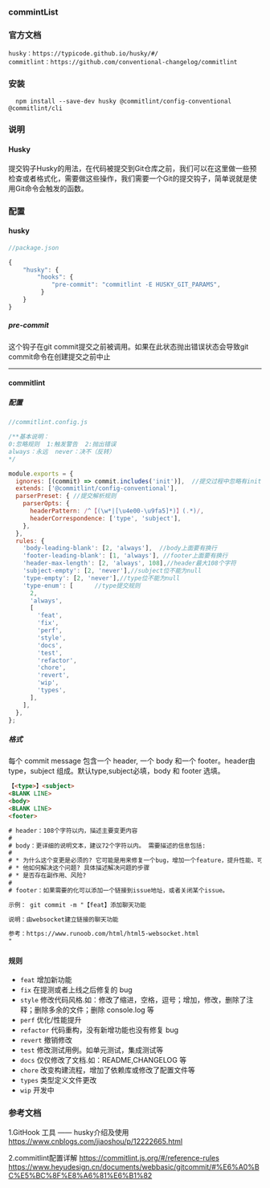 ### commintList
### 官方文档
    husky：https://typicode.github.io/husky/#/
    commitlint：https://github.com/conventional-changelog/commitlint
### 安装
```
  npm install --save-dev husky @commitlint/config-conventional @commitlint/cli
```
  
### 说明
#### Husky
提交钩子Husky的用法，在代码被提交到Git仓库之前，我们可以在这里做一些预检查或者格式化，需要做这些操作，我们需要一个Git的提交钩子，简单说就是使用Git命令会触发的函数。
### 配置

#### husky
```js
//package.json

{
    "husky": {
        "hooks": {
            "pre-commit": "commitlint -E HUSKY_GIT_PARAMS",
         }
    }
}

```
##### pre-commit
这个钩子在git commit提交之前被调用。如果在此状态抛出错误状态会导致git commit命令在创建提交之前中止


---


#### commitlint
##### 配置

``` js
//commitlint.config.js

/**基本说明：
0:忽略规则  1:触发警告  2:抛出错误
always：永远  never：决不（反转）
*/

module.exports = {
  ignores: [(commit) => commit.includes('init')],  //提交过程中忽略有init的字符串
  extends: ['@commitlint/config-conventional'],
  parserPreset: { //提交解析规则
    parserOpts: {
      headerPattern: /^【(\w*|[\u4e00-\u9fa5]*)】(.*)/,
      headerCorrespondence: ['type', 'subject'],
    },
  },
  rules: {
    'body-leading-blank': [2, 'always'],  //body上面要有换行
    'footer-leading-blank': [1, 'always'], //footer上面要有换行
    'header-max-length': [2, 'always', 108],//header最大108个字符
    'subject-empty': [2, 'never'],//subject位不能为null
    'type-empty': [2, 'never'],//type位不能为null
    'type-enum': [      //type提交规则
      2,
      'always',
      [
        'feat',
        'fix',
        'perf',
        'style',
        'docs',
        'test',
        'refactor',
        'chore',
        'revert',
        'wip',
        'types',
      ],
    ],
  },
};

```

##### 格式
每个 commit message 包含一个 header, 一个 body 和一个 footer。header由 type，subject 组成。默认type,subject必填，body 和 footer 选填。

``` html
【<type>】<subject>
<BLANK LINE>
<body>
<BLANK LINE>
<footer>

# header：108个字符以内，描述主要变更内容
#
# body：更详细的说明文本，建议72个字符以内。 需要描述的信息包括:
#
# * 为什么这个变更是必须的? 它可能是用来修复一个bug，增加一个feature，提升性能、可靠性、稳定性等等
# * 他如何解决这个问题? 具体描述解决问题的步骤
# * 是否存在副作用、风险? 
#
# footer：如果需要的化可以添加一个链接到issue地址，或者关闭某个issue。

示例： git commit -m "【feat】添加聊天功能

说明：由websocket建立链接的聊天功能

参考：https://www.runoob.com/html/html5-websocket.html
"
```

#### 规则

  - `feat` 增加新功能
  - `fix` 在提测或者上线之后修复的 bug
  - `style` 修改代码风格.如：修改了缩进，空格，逗号；增加，修改，删除了注释；删除多余的文件；删除 console.log 等
  - `perf` 优化/性能提升
  - `refactor` 代码重构，没有新增功能也没有修复 bug
  - `revert` 撤销修改
  - `test` 修改测试用例。如单元测试，集成测试等
  - `docs` 仅仅修改了文档.如：README,CHANGELOG 等
  - `chore` 改变构建流程，增加了依赖库或修改了配置文件等
  - `types` 类型定义文件更改
  - `wip` 开发中








### 参考文档
1.GitHook 工具 —— husky介绍及使用
https://www.cnblogs.com/jiaoshou/p/12222665.html

2.commitlint配置详解
https://commitlint.js.org/#/reference-rules
https://www.heyudesign.cn/documents/webbasic/gitcommit/#%E6%A0%BC%E5%BC%8F%E8%A6%81%E6%B1%82